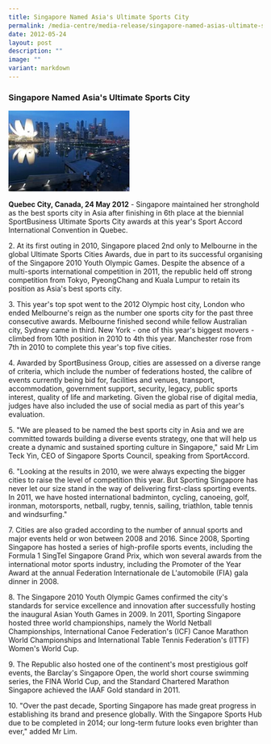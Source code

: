 ```yaml
---
title: Singapore Named Asia's Ultimate Sports City
permalink: /media-centre/media-release/singapore-named-asias-ultimate-sports-city/
date: 2012-05-24
layout: post
description: ""
image: ""
variant: markdown
---
```

### **Singapore Named Asia's Ultimate Sports City**
![SINGAPORENAMEDASIASULTIMATESPORTSCITYMainPar0040Imagegif](/images/Media%20Centre/Media%20Release/2012/May/SINGAPORENAMEDASIASULTIMATESPORTSCITYMainPar0040Imagegif.gif)

**Quebec City, Canada, 24 May 2012** - Singapore maintained her stronghold as the best sports city in Asia after finishing in 6th place at the biennial SportBusiness Ultimate Sports City awards at this year's Sport Accord International Convention in Quebec.

2\. At its first outing in 2010, Singapore placed 2nd only to Melbourne in the global Ultimate Sports Cities Awards, due in part to its successful organising of the Singapore 2010 Youth Olympic Games. Despite the absence of a multi-sports international competition in 2011, the republic held off strong competition from Tokyo, PyeongChang and Kuala Lumpur to retain its position as Asia's best sports city.

3\. This year's top spot went to the 2012 Olympic host city, London who ended Melbourne's reign as the number one sports city for the past three consecutive awards. Melbourne finished second while fellow Australian city, Sydney came in third. New York - one of this year's biggest movers - climbed from 10th position in 2010 to 4th this year. Manchester rose from 7th in 2010 to complete this year's top five cities.

4\. Awarded by SportBusiness Group, cities are assessed on a diverse range of criteria, which include the number of federations hosted, the calibre of events currently being bid for, facilities and venues, transport, accommodation, government support, security, legacy, public sports interest, quality of life and marketing. Given the global rise of digital media, judges have also included the use of social media as part of this year's evaluation.

5\. "We are pleased to be named the best sports city in Asia and we are committed towards building a diverse events strategy, one that will help us create a dynamic and sustained sporting culture in Singapore," said Mr Lim Teck Yin, CEO of Singapore Sports Council, speaking from SportAccord.

6\. "Looking at the results in 2010, we were always expecting the bigger cities to raise the level of competition this year. But Sporting Singapore has never let our size stand in the way of delivering first-class sporting events. In 2011, we have hosted international badminton, cycling, canoeing, golf, ironman, motorsports, netball, rugby, tennis, sailing, triathlon, table tennis and windsurfing."

7\. Cities are also graded according to the number of annual sports and major events held or won between 2008 and 2016. Since 2008, Sporting Singapore has hosted a series of high-profile sports events, including the Formula 1 SingTel Singapore Grand Prix, which won several awards from the international motor sports industry, including the Promoter of the Year Award at the annual Federation Internationale de L'automobile (FIA) gala dinner in 2008.

8\. The Singapore 2010 Youth Olympic Games confirmed the city's standards for service excellence and innovation after successfully hosting the inaugural Asian Youth Games in 2009. In 2011, Sporting Singapore hosted three world championships, namely the World Netball Championships, International Canoe Federation's (ICF) Canoe Marathon World Championships and International Table Tennis Federation's (ITTF) Women's World Cup.

9\. The Republic also hosted one of the continent's most prestigious golf events, the Barclay's Singapore Open, the world short course swimming series, the FINA World Cup, and the Standard Chartered Marathon Singapore achieved the IAAF Gold standard in 2011.

10\. "Over the past decade, Sporting Singapore has made great progress in establishing its brand and presence globally. With the Singapore Sports Hub due to be completed in 2014; our long-term future looks even brighter than ever," added Mr Lim.

